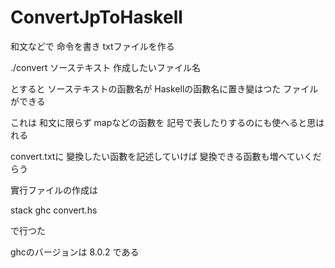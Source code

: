 # ConvertJpToHaskell

和文などで 命令を書き txtファイルを作る

./convert ソーステキスト 作成したいファイル名

とすると ソーステキストの函數名が Haskellの函數名に置き變はつた ファイルができる

これは 和文に限らず mapなどの函數を 記号で表したりするのにも使へると思はれる

convert.txtに 變換したい函數を記述していけば 變換できる函數も増へていくだらう

實行ファイルの作成は

stack ghc convert.hs

で行つた

ghcのバージョンは 8.0.2 である
